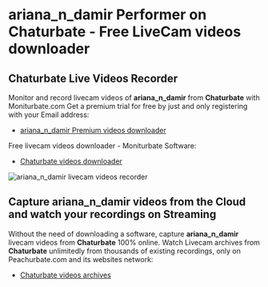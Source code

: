 # ariana_n_damir Performer on Chaturbate - Free LiveCam videos downloader

## Chaturbate Live Videos Recorder

Monitor and record livecam videos of **ariana_n_damir** from **Chaturbate** with Moniturbate.com
Get a premium trial for free by just and only registering with your Email address:
* [ariana_n_damir Premium videos downloader](https://moniturbate.com/request-demo-licence-key.html)

Free livecam videos downloader - Moniturbate Software:
* [Chaturbate videos downloader](https://moniturbate.com/moniturbate-download-software.html)

![ariana_n_damir livecam videos recorder](https://peachurnet.com/templates/moniturbate-software.png)


## Capture ariana_n_damir videos from the Cloud and watch your recordings on Streaming

Without the need of downloading a software, capture **ariana_n_damir** livecam videos from **Chaturbate** 100% online.
Watch Livecam archives from **Chaturbate** unlimitedly from thousands of existing recordings, only on Peachurbate.com and its websites network:
* [Chaturbate videos archives](https://peachurnet.com/)